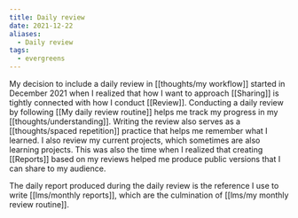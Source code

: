 ```yaml
---
title: Daily review
date: 2021-12-22
aliases:
  - Daily review
tags:
  - evergreens
---
```

My decision to include a daily review in [[thoughts/my workflow]] started in December 2021 when I realized that how I want to approach [[Sharing]] is tightly connected with how I conduct [[Review]]. Conducting a daily review by following [[My daily review routine]] helps me track my progress in my [[thoughts/understanding]]. Writing the review also serves as a [[thoughts/spaced repetition]] practice that helps me remember what I learned. I also review my current projects, which sometimes are also learning projects. This was also the time when I realized that creating [[Reports]] based on my reviews helped me produce public versions that I can share to my audience.

The daily report produced during the daily review is the reference I use to write [[lms/monthly reports]], which are the culmination of [[lms/my monthly review routine]].